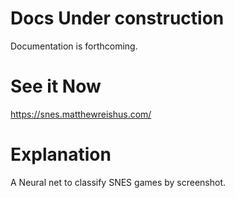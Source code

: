 # Docs Under construction

Documentation is forthcoming.

# See it Now

https://snes.matthewreishus.com/

# Explanation

A Neural net to classify SNES games by screenshot.
